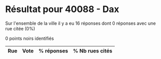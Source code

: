# Résultat pour 40088 - Dax

Sur l'ensemble de la ville il y a eu 16 réponses dont 0 réponses avec une rue citée (0%)

0 points noirs identifiés

| Rue | Vote | % réponses | % Nb rues cités|
|-----|------|------------|----------------|
